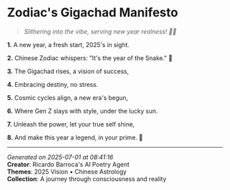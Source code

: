 # Zodiac's Gigachad Manifesto

> *Slithering into the vibe, serving new year realness! 🐍🎉*

**1.** A new year, a fresh start, 2025's in sight.


**2.** Chinese Zodiac whispers: "It's the year of the Snake." 🐍


**3.** The Gigachad rises, a vision of success,


**4.** Embracing destiny, no stress.


**5.** Cosmic cycles align, a new era's begun,


**6.** Where Gen Z slays with style, under the lucky sun.


**7.** Unleash the power, let your true self shine,


**8.** And make this year a legend, in your prime. 🌟



---

*Generated on 2025-07-01 at 08:41:16*  
**Creator**: Ricardo Barroca's AI Poetry Agent  
**Themes**: 2025 Vision • Chinese Astrology  
**Collection**: A journey through consciousness and reality